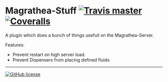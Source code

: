 # Magrathea-Stuff [![Travis master](https://img.shields.io/travis/Poeschl/Magrathea-Stuff/master.svg?maxAge=3600)](https://travis-ci.org/Poeschl/Magrathea-Stuff) [![Coveralls](https://img.shields.io/coveralls/Poeschl/Magrathea-Stuff/master.svg?maxAge=3600)](https://coveralls.io/github/Poeschl/Magrathea-Stuff?branch=master)
A plugin which does a bunch of things usefull on the Magrathea-Server.

Features:
* Prevent restart on high server load.
* Prevent Dispensers from placing defined fluids

---

[![GitHub license](https://img.shields.io/badge/license-MIT-blue.svg)](https://raw.githubusercontent.com/Poeschl/Magrathea-Stuff/master/LICENSE)
